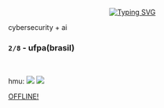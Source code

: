 <p align="center">
  <a href="https://git.io/typing-svg">
    <img src="https://readme-typing-svg.herokuapp.com?font=Ubuntu&weight=500&size=35&letterSpacing=&duration=1000&pause=2000&color=F0F0F0&background=69FF0000&center=true&vCenter=true&multiline=true&random=true&width=70&height=70&lines=%5Bas%5D" alt="Typing SVG" />
  </a>
</p>
cybersecurity + ai 
  
### `2/8` - ufpa(brasil)
<br> 

 hmu: [![](https://img.shields.io/badge/-0079F9?logo=linkedin)](https://www.linkedin.com/in/taiyo-ferreira/)   [![](https://img.shields.io/badge/-0029A5?logo=discord)](https://discord.com/channels/@ty.ou/)

[OFFLINE!](https://open.spotify.com/intl-pt/album/3STQHyw2nOlIbb1FSgPse8?si=_cNyrqpcQdWcN78RLCBMBA)
